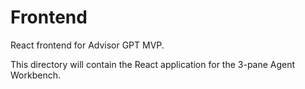 # Frontend

React frontend for Advisor GPT MVP.

This directory will contain the React application for the 3-pane Agent Workbench.
